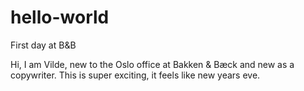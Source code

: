 # hello-world
First day at B&amp;B

Hi, I am Vilde, new to the Oslo office at Bakken & Bæck and new as a copywriter.
This is super exciting, it feels like new years eve.
